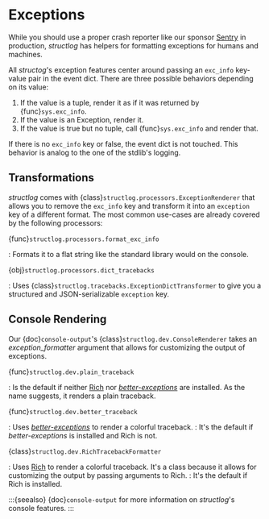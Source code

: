 # Exceptions

While you should use a proper crash reporter like our sponsor [Sentry](https://sentry.io) in production, *structlog* has helpers for formatting exceptions for humans and machines.

All *structog*'s exception features center around passing an `exc_info` key-value pair in the event dict.
There are three possible behaviors depending on its value:

1. If the value is a tuple, render it as if it was returned by {func}`sys.exc_info`.
2. If the value is an Exception, render it.
3. If the value is true but no tuple, call {func}`sys.exc_info` and render that.

If there is no `exc_info` key or false, the event dict is not touched.
This behavior is analog to the one of the stdlib's logging.


## Transformations

*structlog* comes with {class}`structlog.processors.ExceptionRenderer` that allows you to remove the `exc_info` key and transform it into an `exception` key of a different format.
The most common use-cases are already covered by the following processors:

{func}`structlog.processors.format_exc_info`

: Formats it to a flat string like the standard library would on the console.

{obj}`structlog.processors.dict_tracebacks`

: Uses {class}`structlog.tracebacks.ExceptionDictTransformer` to give you a structured and JSON-serializable `exception` key.


## Console Rendering

Our {doc}`console-output`'s {class}`structlog.dev.ConsoleRenderer` takes an *exception_formatter* argument that allows for customizing the output of exceptions.

{func}`structlog.dev.plain_traceback`

: Is the default if neither [Rich] nor [*better-exceptions*] are installed.
  As the name suggests, it renders a plain traceback.

{func}`structlog.dev.better_traceback`

: Uses [*better-exceptions*] to render a colorful traceback.
: It's the default if *better-exceptions* is installed and Rich is not.

{class}`structlog.dev.RichTracebackFormatter`

: Uses [Rich] to render a colorful traceback.
  It's a class because it allows for customizing the output by passing arguments to Rich.
: It's the default if Rich is installed.

:::{seealso}
{doc}`console-output` for more information on *structlog*'s console features.
:::

[*better-exceptions*]: https://github.com/qix-/better-exceptions
[Rich]: https://github.com/Textualize/rich
